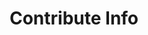---
# Feel free to add content and custom Front Matter to this file.
# To modify the layout, see https://jekyllrb.com/docs/themes/#overriding-theme-defaults

layout: contribute
parmalink: /contributeinfo
title: Contribute Info 
---